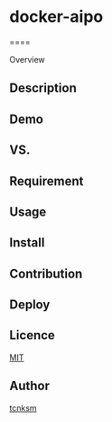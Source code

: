 # docker-aipo

====

Overview

## Description

## Demo

## VS. 

## Requirement

## Usage

## Install

## Contribution

## Deploy

## Licence

[MIT](https://github.com/tcnksm/tool/blob/master/LICENCE)

## Author

[tcnksm](https://github.com/tcnksm)
